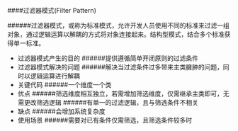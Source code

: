 ####过滤器模式(Filter Pattern)
 
######过滤器模式，或称为标准模式，允许开发人员使用不同的标准来过滤一组对象，通过逻辑运算以解耦的方式将对象连接起来。结构型模式，结合多个标准获得单一标准。

* 过滤器模式产生的目的
######提供遵循简单开闭原则的过滤条件
* 过滤器模式解决的问题
######解决当过滤条件过多带来主类臃肿的问题，同时以逻辑运算进行解耦
* 关键代码
######一个维度一个类
* 优点
######筛选维度相互独立，若需增加筛选维度，仅需继承主类即可，无需更改筛选逻辑
######有单一的过滤逻辑，且与筛选条件不相关
* 缺点
######会增加系统复杂度
* 使用场景
######需要对已有条件仅需筛选，且筛选条件较多时


